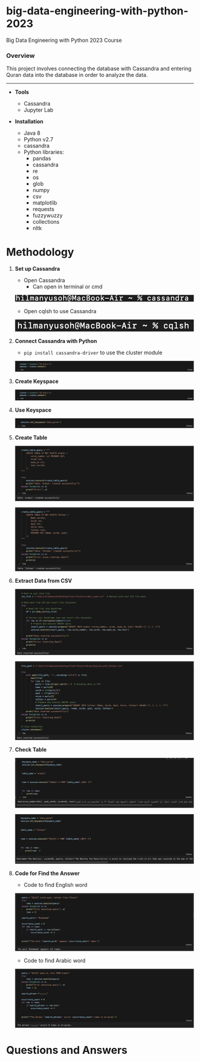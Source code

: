 # big-data-engineering-with-python-2023
Big Data Engineering with Python 2023 Course


### Overview
This project involves connecting the database with Cassandra and entering Quran data into the database in order to analyze the data.

-----
* **Tools**
    * Cassandra
    * Jupyter Lab

* **Installation**
    * Java 8
    * Python v2.7
    * cassandra
    * Python libraries:
        * pandas
        * cassandra
        * re
        * os
        * glob
        * numpy
        * csv
        * matplotlib
        * requests
        * fuzzywuzzy
        * collections
        * nltk

# Methodology
1. **Set up Cassandra**
    * Open Cassandra
        * Can open in terminal or cmd

    ![open cassandra](https://raw.githubusercontent.com/hilmanyusoh/big-data-engineering-with-python-2023/main/image/Screenshot%202567-03-28%20at%2014.19.04.png)
                
    * Open cqlsh to use Cassandra

    ![Open cqlsh](https://raw.githubusercontent.com/hilmanyusoh/big-data-engineering-with-python-2023/main/image/Screenshot%202567-03-28%20at%2014.19.54.png)

2. **Connect Cassandra with Python**
    * `pip install cassandra-driver` to use the cluster module

    ![Install Cassandra driver](https://raw.githubusercontent.com/hilmanyusoh/big-data-engineering-with-python-2023/main/image/Screenshot%202567-03-28%20at%2023.57.03.png)


3. **Create Keyspace**

    ![Create Keyspace](https://raw.githubusercontent.com/hilmanyusoh/big-data-engineering-with-python-2023/main/image/Screenshot%202567-03-28%20at%2023.57.03.png)


4. **Use Keyspace**

    ![Use keyspace](https://raw.githubusercontent.com/hilmanyusoh/big-data-engineering-with-python-2023/main/image/Screenshot%202567-03-29%20at%2000.18.26.png)

5. **Create Table**

    ![Create Table arabic](https://raw.githubusercontent.com/hilmanyusoh/big-data-engineering-with-python-2023/main/image/Screenshot%202567-03-29%20at%2000.22.33.png)

    ![Create Table tafseer](https://raw.githubusercontent.com/hilmanyusoh/big-data-engineering-with-python-2023/main/image/Screenshot%202567-03-29%20at%2000.23.02.png)

6. **Extract Data from CSV**

    ![Extract data1](https://raw.githubusercontent.com/hilmanyusoh/big-data-engineering-with-python-2023/main/image/Screenshot%202567-03-29%20at%2000.58.30.png)

    ![Extract data2](https://raw.githubusercontent.com/hilmanyusoh/big-data-engineering-with-python-2023/main/image/Screenshot%202567-03-29%20at%2000.59.04.png)

7. **Check Table**

    ![Check Table arabic](https://raw.githubusercontent.com/hilmanyusoh/big-data-engineering-with-python-2023/main/image/Screenshot%202567-03-29%20at%2001.10.00.png)

    ![Check Table tafseer](https://raw.githubusercontent.com/hilmanyusoh/big-data-engineering-with-python-2023/main/image/Screenshot%202567-03-29%20at%2001.10.39.png)


8. **Code for Find the Answer**

    * Code to find English word
    
    ![code for english](https://raw.githubusercontent.com/hilmanyusoh/big-data-engineering-with-python-2023/main/image/Screenshot%202567-03-29%20at%2001.28.39.png)

    * Code to find Arabic word 
    
    ![code for arabic](https://raw.githubusercontent.com/hilmanyusoh/big-data-engineering-with-python-2023/main/image/Screenshot%202567-03-29%20at%2001.29.41.png)

# Questions and Answers
